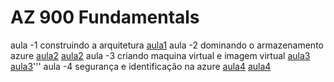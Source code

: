 # AZ 900 Fundamentals

 aula -1 construindo a arquitetura
[aula1](img/azure.jpg)
aula -2 dominando o armazenamento azure
[aula2](img/azure2.jpg)
[aula2](img/azure2-1.jpg)
aula -3 criando maquina virtual e imagem virtual
[aula3](img/azure3.jpg)
[aula3](img/azure3-1.jpg)'''
aula -4 segurança e identificação na azure
[aula4](img/azure4.jpg)
[aula4](img/azure4-1.jpg)